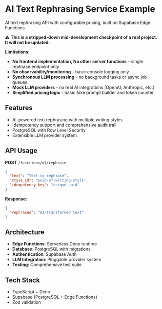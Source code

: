 # AI Text Rephrasing Service Example

AI text rephrasing API with configurable pricing, built on Supabase Edge Functions.

⚠️ **This is a stripped-down mid-development checkpoint of a real project. It will not be updated.**

**Limitations:**
- **No frontend implementation, No other server functions** - single rephrase endpoint only  
- **No observability/monitoring** - basic console logging only
- **Synchronous LLM processing** - no background tasks or async job queues
- **Mock LLM providers** - no real AI integrations (OpenAI, Anthropic, etc.)
- **Simplified pricing logic** - basic fake prompt builder and token counter

## Features
- AI-powered text rephrasing with multiple writing styles
- Idempotency support and comprehensive audit trail
- PostgreSQL with Row Level Security
- Extensible LLM provider system

## API Usage

**POST** `/functions/v1/rephrase`
```json
{
  "text": "Text to rephrase",
  "style_id": "uuid-of-writing-style", 
  "idempotency_key": "unique-uuid"
}
```

**Response:**
```json
{
  "rephrased": "AI-transformed text"
}
```

## Architecture
- **Edge Functions**: Serverless Deno runtime
- **Database**: PostgreSQL with migrations  
- **Authentication**: Supabase Auth
- **LLM Integration**: Pluggable provider system
- **Testing**: Comprehensive test suite

## Tech Stack
- TypeScript + Deno
- Supabase (PostgreSQL + Edge Functions)
- Zod validation
